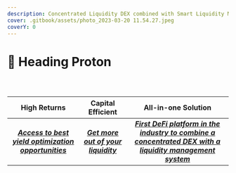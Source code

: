 ```yaml
---
description: Concentrated Liquidity DEX combined with Smart Liquidity Management
cover: .gitbook/assets/photo_2023-03-20 11.54.27.jpeg
coverY: 0
---
```


# 🔹 Heading Proton

<div>

<figure><img src=".gitbook/assets/Captura_de_Tela_2023-03-21_às_00.09.59-removebg-preview.png" alt=""><figcaption></figcaption></figure>

 

<figure><img src=".gitbook/assets/Captura_de_Tela_2023-03-21_às_00.11.01-removebg-preview.png" alt=""><figcaption></figcaption></figure>

 

<figure><img src=".gitbook/assets/Captura_de_Tela_2023-03-21_às_00.11.06-removebg-preview.png" alt=""><figcaption></figcaption></figure>

</div>

|                                       High Returns                                      |                              Capital Efficient                              |                                                                 All-in-one Solution                                                                 |
| :-------------------------------------------------------------------------------------: | :-------------------------------------------------------------------------: | :-------------------------------------------------------------------------------------------------------------------------------------------------: |
| __[_Access to best yield optimization opportunities_](heading-proton/high-returns.md)__ | __[_Get more out of your liquidity_](heading-proton/capital-efficient.md)__ | __[_First DeFi platform in the industry to combine a concentrated DEX with a liquidity management system_](heading-proton/all-in-one-solution.md)__ |

